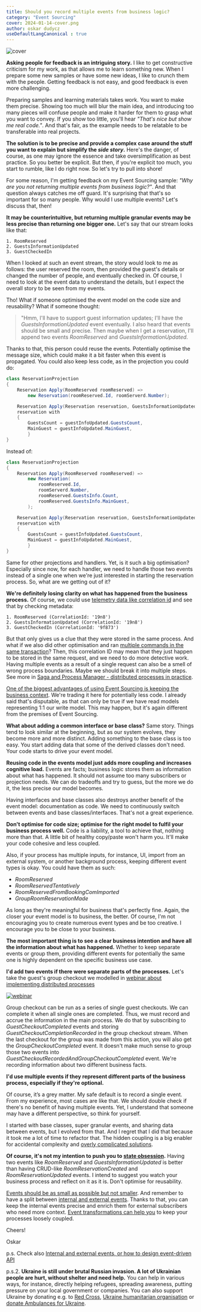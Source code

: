 ```yaml
---
title: Should you record multiple events from business logic?
category: "Event Sourcing"
cover: 2024-01-14-cover.png
author: oskar dudycz
useDefaultLangCanonical : true
---
```


![cover](2024-01-14-cover.png)

**Asking people for feedback is an intriguing story.** I like to get constructive criticism for my work, as that allows me to learn something new. When I prepare some new samples or have some new ideas, I like to crunch them with the people. Getting feedback is not easy, and good feedback is even more challenging.

Preparing samples and learning materials takes work. You want to make them precise. Showing too much will blur the main idea, and introducing too many pieces will confuse people and make it harder for them to grasp what you want to convey. If you show too little, you'll hear _"That's nice but show me real code."_. And that's fair, as the example needs to be relatable to be transferable into real projects.

**The solution is to be precise and provide a complex case around the stuff you want to explain but simplify the _side story_.** Here's the danger, of course, as one may ignore the essence and take oversimplification as best practice. So you better be explicit. But then, if you're explicit too much, you start to rumble, like I do right now. So let's try to pull into shore!

For some reason, I'm getting feedback on my Event Sourcing sample: _"Why are you not returning multiple events from business logic?"_. And that question always catches me off guard. It's surprising that that's so important for so many people. Why would I use multiple events? Let's discuss that, then!

**It may be counterintuitive, but returning multiple granular events may be less precise than returning one bigger one.** Let's say that our stream looks like that:

```
1. RoomReserved
2. GuestsInformationUpdated
3. GuestCheckedIn
```

When I looked at such an event stream, the story would look to me as follows: the user reserved the room, then provided the guest's details or changed the number of people, and eventually checked in. Of course, I need to look at the event data to understand the details, but I expect the overall story to be seen from my events.

Tho! What if someone optimised the event model on the code size and reusability? What if someone thought:

> "Hmm, I'll have to support guest information updates; I'll have the _GuestsInformationUpdated_ event eventually. I also heard that events should be small and precise. Then maybe when I get a reservation, I'll append two events _RoomReserved_ and _GuestsInformationUpdated_. 

Thanks to that, this person could reuse the events. Potentially optimise the message size, which could make it a bit faster when this event is propagated. You could also keep less code, as in the projection you could do:

```csharp
class ReservationProjection
{
    Reservation Apply(RoomReserved roomReserved) =>
        new Reservation(roomReserved.Id, roomServerd.Number);

    Reservation Apply(Reservation reservation, GuestsInformationUpdated guestInfoUpdated) =>
	reservation with 
	{
	    GuestsCount = guestInfoUpdated.GuestsCount,
	    MainGuest = guestInfoUpdated.MainGuest,
        }
}
```

Instead of:

```csharp
class ReservationProjection
{
    Reservation Apply(RoomReserved roomReserved) =>
        new Reservation(
            roomReserved.Id, 
            roomServerd.Number,
            roomReserved.GuestsInfo.Count,
            roomReserved.GuestsInfo.MainGuest,
        );

    Reservation Apply(Reservation reservation, GuestsInformationUpdated guestInfoUpdated) =>
	reservation with 
	{
	    GuestsCount = guestInfoUpdated.GuestsCount,
	    MainGuest = guestInfoUpdated.MainGuest,
        }
}
```
Same for other projections and handlers. Yet, is it such a big optimisation? Especially since now, for each handler, we need to handle those two events instead of a single one when we're just interested in starting the reservation process. So, what are we getting out of it? 

**We're definitely losing clarity on what has happened from the business process.** Of course, we could use [telemetry data like correlation id](/pl/set_up_opentelemetry_wtih_event_sourcing_and_marten/) and see that by checking metadata:

```
1. RoomReserved (CorrelationId: '19n8')
2. GuestsInformationUpdated (CorrelationId: '19n8')
3. GuestCheckedIn (CorrelationId: '9f873')
```

But that only gives us a clue that they were stored in the same process. And what if we also did other optimisation and ran [multiple commands in the same transaction](/pl/simple_transactional_command_orchestration/)? Then, this correlation ID may mean that they just happen to be stored in the same request, and we need to do more detective work. Having multiple events as a result of a single request can also be a smell of wrong process boundaries. Maybe we should break it into multiple steps. See more in [Saga and Process Manager - distributed processes in practice](/en/saga_process_manager_distributed_transactions/).

[One of the biggest advantages of using Event Sourcing is keeping the business context](/pl/never_lose_data_with_event_sourcing/). We're trading it here for potentially less code. I already said that's disputable, as that can only be true if we have read models representing 1:1 our write model. This may happen, but it's again different from the premises of Event Sourcing.

**What about adding a common interface or base class?** Same story. Things tend to look similar at the beginning, but as our system evolves, they become more and more distinct. Adding something to the base class is too easy. You start adding data that some of the derived classes don't need. Your code starts to drive your event model. 

**Reusing code in the events model just adds more coupling and increases cognitive load.** Events are facts; business logic stores them as information about what has happened. It should not assume too many subscribers or projection needs. We can do tradeoffs and try to guess, but the more we do it, the less precise our model becomes. 

Having interfaces and base classes also destroys another benefit of the event model: documentation as code. We need to continuously switch between events and base classes/interfaces. That's not a great experience.

**Don't optimise for code size; optimise for the right model to fulfil your business process well.** Code is a liability, a tool to achieve that, nothing more than that. A little bit of healthy copy/paste won't harm you. It'll make your code cohesive and less coupled.

Also, if your process has multiple inputs, for instance, UI, import from an external system, or another background process, keeping different event types is okay. You could have them as such:
- _RoomReserved_
- _RoomReservedTentatively_
- _RoomReservedFromBookingComImported_
- _GroupRoomReservationMade_

As long as they're meaningful for business that's perfectly fine. Again, the closer your event model is to business, the better. Of course, I'm not encouraging you to create numerous event types and be too creative. I encourage you to be close to your business.

**The most important thing is to see a clear business intention and have all the information about what has happened.** Whether to keep separate events or group them, providing different events for potentially the same one is highly dependent on the specific business use case.

**I'd add two events if there were separate parts of the processes.** Let's take the guest's group checkout we modelled in [webinar about implementing distributed processes](https://www.architecture-weekly.com/p/webinar-3-implementing-distributed)

[![webinar](./2024-01-14-webinar.png)](https://www.architecture-weekly.com/p/webinar-3-implementing-distributed)

Group checkout can be run as a series of single guest checkouts. We can complete it when all single ones are completed. Thus, we must record and accrue the information in the main process. We do that by subscribing to _GuestCheckoutCompleted_ events and storing _GuestCheckoutCompletionRecorded_ in the group checkout stream. When the last checkout for the group was made from this action, you will also get the _GroupCheckoutCompleted_ event. It doesn't make much sense to group those two events into _GuestCheckoutRecordedAndGroupCheckoutCompleted_ event. We're recording information about two different business facts.

**I'd use multiple events if they represent different parts of the business process, especially if they're optional.**

Of course, it’s a grey matter. My safe default is to record a single event. From my experience, most cases are like that. We should double check if there's no benefit of having multiple events. Yet, I understand that someone may have a different perspective, so think for yourself.

I started with base classes, super granular events, and sharing data between events, but I evolved from that. And I regret that I did that because it took me a lot of time to refactor that. The hidden coupling is a big enabler for accidental complexity and [overly complicated solutions](/pl/how_to_solve_complicated_problems/).

**Of course, it's not my intention to push you to [state obsession](/en/state-obsession/).** Having two events like _RoomReserved_ and _GuestsInformationUpdated_ is better than having CRUD-like _RoomReservationCreated_ and _RoomReservationUpdated_ events. I intend to suggest you watch your business process and reflect on it as it is. Don't optimise for reusability.

[Events should be as small as possible but not smaller](/pl/events_should_be_as_small_as_possible/). And remember to have a split between [internal and external events](/pl/internal_external_events/). Thanks to that, you can keep the internal events precise and enrich them for external subscribers who need more context. [Event transformations can help you](/pl/event_transformations_and_loosely_coupling/) to keep your processes loosely coupled.

Cheers!

Oskar

p.s. Check also [Internal and external events, or how to design event-driven API](/pl/internal_external_events/)

p.s.2. **Ukraine is still under brutal Russian invasion. A lot of Ukrainian people are hurt, without shelter and need help.** You can help in various ways, for instance, directly helping refugees, spreading awareness, putting pressure on your local government or companies. You can also support Ukraine by donating e.g. to [Red Cross](https://www.icrc.org/pl/donate/ukraine), [Ukraine humanitarian organisation](https://savelife.in.ua/pl/donate/) or [donate Ambulances for Ukraine](https://www.gofundme.com/f/help-to-save-the-lives-of-civilians-in-a-war-zone).
